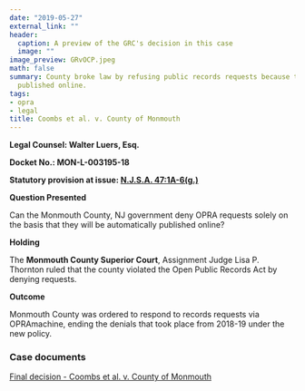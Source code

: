 ```yaml
---
date: "2019-05-27"
external_link: ""
header:
  caption: A preview of the GRC's decision in this case
  image: ""
image_preview: GRvOCP.jpeg
math: false
summary: County broke law by refusing public records requests because they would be
  published online.
tags:
- opra
- legal
title: Coombs et al. v. County of Monmouth
---
```

**Legal Counsel: Walter Luers, Esq.** 

**Docket No.: MON-L-003195-18**

**Statutory provision at issue: [N.J.S.A. 47:1A-6(g.) ](https://law.justia.com/codes/new-jersey/2017/title-47/section-47-1a-6/)**

**Question Presented**

Can the Monmouth County, NJ government deny OPRA requests solely on the basis that they will be automatically published online?

**Holding**

The **Monmouth County Superior Court**, Assignment Judge Lisa P. Thornton ruled that the county violated the Open Public Records Act by denying requests. 



**Outcome**

Monmouth County was ordered to respond to records requests via OPRAmachine, ending the denials that took place from 2018-19 under the new policy.

### Case documents

[Final decision - Coombs et al. v. County of Monmouth](/files/Coombsruling.pdf)
